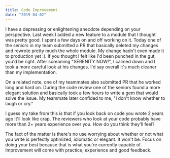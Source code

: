 ```yaml
---
title: Code Improvement
date: "2019-04-02"
---
```


I have a depressing or enlightening anecdote depending on your perspective. Last week I added a new feature to a module that I thought was pretty good. I spent a few days on and off working on it. Today one of the seniors in my team submitted a PR that basically deleted my changes and rewrote pretty much the whole module. My change hadn't even made it to production yet :(.
If you thought I felt like I'd been punched in the gut, you'd be right. After screaming "SERENITY NOW!", I calmed down and I took a more careful look at his changes. I'd say overall it's much cleaner than my implementation.

On a related note, one of my teammates also submitted PR that he worked long and hard on. During the code review one of the seniors found a more elegant solution and basically took a few hours to write a gem that would solve the issue. My teammate later confided to me, "I don't know whether to laugh or cry."

I guess my take from this is that if you look back on code you wrote 2 years ago it'll look like crap. The reviewers who look at your code probably have more than 2+ years experience over you. How do you think they'll feel?

The fact of the matter is there's no use worrying about whether or not what you write is perfectly optimized, idiomatic or elegant. It won't be. Focus on doing your best because that is what you're currently capable of. Improvement will come with practice, experience and good feedback.
